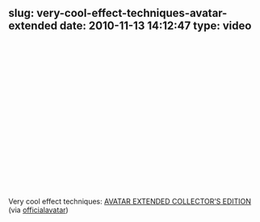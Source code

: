 slug: very-cool-effect-techniques-avatar-extended
date: 2010-11-13 14:12:47
type: video
---

<object width="480" height="295"><param name="movie" value="http://www.youtube.com/v/stVVxuasOQk?fs=1"></param><param name="allowFullScreen" value="true"></param><param name="allowscriptaccess" value="always"></param><embed src="http://www.youtube.com/v/stVVxuasOQk?fs=1" type="application/x-shockwave-flash" width="480" height="295" allowscriptaccess="always" allowfullscreen="true"></embed></object>

Very cool effect techniques: [AVATAR EXTENDED COLLECTOR’S EDITION](http://www.youtube.com/watch?v=stVVxuasOQk) (via [officialavatar](http://youtube.com/user/officialavatar))
